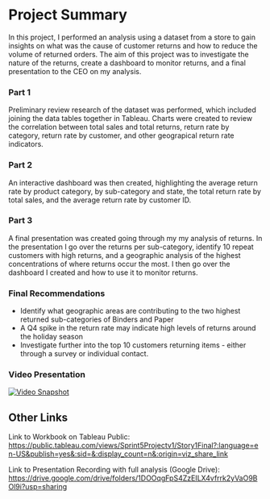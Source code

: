 # Project Summary

In this project, I performed an analysis using a dataset from a store to gain insights on what was the cause of customer returns and how to reduce the volume of returned orders. The aim of this project was to investigate the nature of the returns, create a dashboard to monitor returns, and a final presentation to the CEO on my analysis. 

### Part 1 

Preliminary review research of the dataset was performed, which included joining the data tables together in Tableau. Charts were created to review the correlation between total sales and total returns, return rate by category, return rate by customer, and other geograpical return rate indicators. 

### Part 2

An interactive dashboard was then created, highlighting the average return rate by product category, by sub-category and state, the total return rate by total sales, and the average return rate by customer ID.

### Part 3

A final presentation was created going through my my analysis of returns. In the presentation I go over the returns per sub-category, identify 10 repeat customers with high returns, and a geographic analysis of the highest concentrations of where returns occur the most. I then go over the dashboard I created and how to use it to monitor returns. 

### Final Recommendations

- Identify what geographic areas are contributing to the two highest returned sub-categories of Binders and Paper
- A Q4 spike in the return rate may indicate high levels of returns around the holiday season
- Investigate further into the top 10 customers returning items - either through a survey or individual contact.

### Video Presentation

[![Video Snapshot](https://github.com/user-attachments/assets/2e1d0885-2be1-4957-a692-22f7ba10db8e)](https://drive.google.com/file/d/1f-FEzAvvdppjJg5sm7BmNBIFi0zu25ab/view?usp=drive_link)

## Other Links

Link to Workbook on Tableau Public: https://public.tableau.com/views/Sprint5Projectv1/Story1Final?:language=en-US&publish=yes&:sid=&:display_count=n&:origin=viz_share_link 

Link to Presentation Recording with full analysis (Google Drive): https://drive.google.com/drive/folders/1DOOqgFpS4ZzEILX4vfrrk2yVaO9BOl9i?usp=sharing

